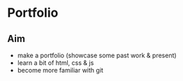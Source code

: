 # Portfolio

## Aim

- make a portfolio (showcase some past work & present)
- learn a bit of html, css & js
- become more familiar with git
